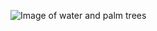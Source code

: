 ![Image of water and palm trees](https://user-images.githubusercontent.com/97196008/148606783-ab21de2c-9164-4267-9870-3b62ece4aa0f.png)
